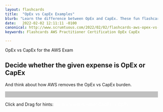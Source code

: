 ```yaml
---
layout: flashcards
title:  "OpEx vs CapEx Examples"
blurb: "Learn the difference between OpEx and CapEx. These fun flashcards will help reinforce your understanding of these economic terms."
date:   2022-02-02 12:11:11 -0100
canonical: http://www.scrumtuous.com/2022/02/02/flashcards-aws-opex-vs-capex-cloud-economics.html
keywords: Flashcards AWS Practitioner Certification OpEx CapEx

---
```


<span class="wow fadeInDown" data-wow-delay=".2s">OpEx vs CapEx for the AWS Exam</span>
<h2 class="wow fadeInUp" data-wow-delay=".4s">Decide whether the given expense is OpEx or CapEx</h2>
<p class="wow fadeInUp">And think about how AWS removes the OpEx vs CapEx burden.</p>

<div id="app" style="background-color: silver; color: #f1f1f1; font-size: 1.5REM; padding: 10px 10px 10px 10px;" 
data-name="AWS Flashcards" data-param='{ "fid" : { "$in" : [23,24,25,26,27,28,29,30,31,32] } }'></div> 


<span class="wow fadeInDown" data-wow-delay=".2s">Click and Drag for hints:
<span class="" style="color:white">
Each answer is either CapEx or OpEx
</span>
</span>


